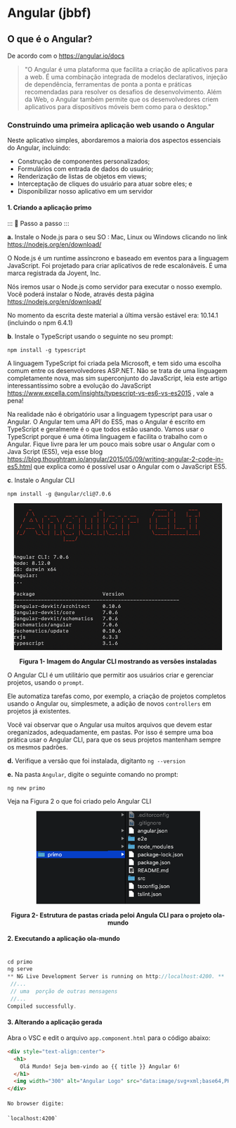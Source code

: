 # Angular (jbbf)
## O que é o Angular?

De acordo com o https://angular.io/docs 

> "O Angular é uma plataforma que facilita a criação de aplicativos para a web. É uma combinação integrada de modelos declarativos, injeção de dependência, ferramentas de ponta a ponta e práticas recomendadas para resolver os desafios de desenvolvimento. Além da Web, o Angular também permite que os desenvolvedores criem aplicativos  para  dispositivos móveis bem como para o desktop." 
### Construindo uma primeira aplicação web usando o Angular

Neste aplicativo simples, abordaremos a maioria dos aspectos essenciais do Angular, incluindo:
- Construção de componentes personalizados;
- Formulários com entrada de dados do usuário;
- Renderização de listas de objetos em views;
- Interceptação de cliques do usuário para atuar sobre eles; e 
- Disponibilizar nosso aplicativo em um servidor

#### 1. Criando a aplicação primo 



::: :walking: Passo a passo :::

**a.** Instale o Node.js para o seu SO : Mac, Linux ou Windows clicando no link https://nodejs.org/en/download/

O Node.js é um runtime assíncrono e baseado em eventos para a linguagem JavaScript. Foi projetado para criar aplicativos de rede escalonáveis. É uma marca registrada da Joyent, Inc.

Nós iremos usar o Node.js como servidor para executar o nosso exemplo.
Você poderá instalar o Node, através desta página https://nodejs.org/en/download/

No momento da escrita deste material a última versão estável era: 10.14.1 (incluindo o npm 6.4.1)

**b**. Instale o TypeScript usando o seguinte no seu prompt:

```
npm install -g typescript
```

A linguagem TypeScript foi criada pela Microsoft, e tem sido uma escolha comum entre os desenvolvedores ASP.NET. Não se trata de uma linguagem completamente nova, mas sim superconjunto do JavaScript, leia este artigo interessantíssimo sobre a evolução do JavaScript https://www.excella.com/insights/typescript-vs-es6-vs-es2015 , vale a pena!

Na realidade não é obrigatório usar a linguagem typescript para usar o Angular. O Angular tem uma API do ES5, mas o Angular é escrito em TypeScript e geralmente é o que todos estão usando. Vamos usar o TypeScript  porque é uma ótima linguagem e facilita o trabalho com o Angular. 
Fique livre para ler um pouco mais sobre usar o Angular com o Java Script (ES5), veja esse blog https://blog.thoughtram.io/angular/2015/05/09/writing-angular-2-code-in-es5.html que explica como é possível usar o Angular com o JavaScript ES5.

**c**. Instale o Angular CLI

```
npm install -g @angular/cli@7.0.6
```
<p align="center">
  <img src="imagens/AnglularCli.png" alt="Imagem do Angula CLI">
</p>
<p align="center">
   <strong>Figura 1- Imagem do Angular CLI mostrando as versões instaladas</strong> 
</p>

O Angular CLI é um utilitário que permitir aos usuários criar e gerenciar projetos, usando o `prompt`. 

Ele automatiza tarefas como, por exemplo, a criação de projetos completos usando o Angular ou, simplesmete, a adição de novos `controllers` em projetos já existentes. 

Você vai observar que o Angular usa muitos arquivos que devem estar oreganizados, adequadamente, em pastas. Por isso é sempre uma boa prática usar o Angular CLI, para que os seus projetos mantenham sempre os mesmos padrões.

**d.** Verifique a versão que foi instalada, digitanto `ng --version`


**e.** Na pasta `Angular`, digite o seguinte comando no prompt: 

```
ng new primo
```
Veja na Figura 2 o que foi criado pelo Angular CLI

<p align="center">
  <img src="imagens/EstruturaDePastas.png" alt="Estrutura de pastas criada peloi Angula CLI">
</p>
<p align="center">
   <strong>Figura 2- Estrutura de pastas criada peloi Angula CLI para o projeto ola-mundo</strong> 
</p>

#### 2. Executando a aplicação ola-mundo 

``` java

cd primo
ng serve
** NG Live Development Server is running on http://localhost:4200. **
 //...
 // uma  porção de outras mensagens
 //...
Compiled successfully.

```
#### 3. Alterando a aplicação gerada 

Abra o VSC e edit o arquivo `app.component.html` para o código abaixo:


```html
<div style="text-align:center">
  <h1>
    Olá Mundo! Seja bem-vindo ao {{ title }} Angular 6!
  </h1>
  <img width="300" alt="Angular Logo" src="data:image/svg+xml;base64,PHN2ZyB4bWxucz0iaHR0cDovL3d3dy53My5vcmcvMjAwMC9zdmciIHZpZXdCb3g9IjAgMCAyNTAgMjUwIj4KICAgIDxwYXRoIGZpbGw9IiNERDAwMzEiIGQ9Ik0xMjUgMzBMMzEuOSA2My4ybDE0LjIgMTIzLjFMMTI1IDIzMGw3OC45LTQzLjcgMTQuMi0xMjMuMXoiIC8+CiAgICA8cGF0aCBmaWxsPSIjQzMwMDJGIiBkPSJNMTI1IDMwdjIyLjItLjFWMjMwbDc4LjktNDMuNyAxNC4yLTEyMy4xTDEyNSAzMHoiIC8+CiAgICA8cGF0aCAgZmlsbD0iI0ZGRkZGRiIgZD0iTTEyNSA1Mi4xTDY2LjggMTgyLjZoMjEuN2wxMS43LTI5LjJoNDkuNGwxMS43IDI5LjJIMTgzTDEyNSA1Mi4xem0xNyA4My4zaC0zNGwxNy00MC45IDE3IDQwLjl6IiAvPgogIDwvc3ZnPg==">
</div>

No browser digite: 

`localhost:4200`
